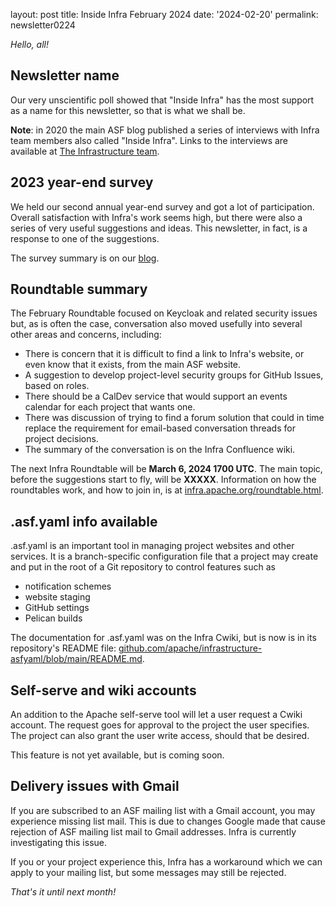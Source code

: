 layout: post 
title: Inside Infra February 2024 
date: '2024-02-20' 
permalink: newsletter0224

_Hello, all!_

## Newsletter name

Our very unscientific poll showed that "Inside Infra" has the most support as a name for this newsletter, so that is what we shall be. 

**Note**: in 2020 the main ASF blog published a series of interviews with Infra team members also called "Inside Infra". Links to the interviews are available at <a href="https://cwiki.apache.org/confluence/display/INFRA/The+Infrastructure+team" target="_blank">The Infrastructure team</a>.

## 2023 year-end survey

We held our second annual year-end survey and got a lot of participation. Overall satisfaction with Infra's work seems high, but there were also a series of very useful suggestions and ideas. This newsletter, in fact, is a response to one of the suggestions.

The survey summary is on our <a href="https://infra.apache.org/blog/2023%20Infra%20Survey%20Results.html" target="_blank">blog</a>.

## Roundtable summary

The February Roundtable focused on Keycloak and related security issues but, as is often the case, conversation also moved usefully into several other areas and concerns, including:

  - There is concern that it is difficult to find a link to Infra's website, or even know that it exists, from the main ASF website.
  - A suggestion to develop project-level security groups for GitHub Issues, based on roles.
  - There should be a CalDev service that would support an events calendar for each project that wants one.
  - There was discussion of trying to find a forum solution that could in time replace the requirement for email-based conversation threads for project decisions.
  - The summary of the conversation is on the Infra Confluence wiki.

The next Infra Roundtable will be **March 6, 2024 1700 UTC**. The main topic, before the suggestions start to fly, will be **XXXXX**. Information on how the roundtables work, and how to join in, is at <a href="https://infra.apache.org/roundtable.html" target="_blank">infra.apache.org/roundtable.html</a>.

## .asf.yaml info available

.asf.yaml is an important tool in managing project websites and other services. It is a branch-specific configuration file that a project may create and put in the root of a Git repository to control features such as

  - notification schemes
  - website staging
  - GitHub settings
  - Pelican builds

The documentation for .asf.yaml  was on the Infra Cwiki, but is now is in its repository's README file: <a href="https://github.com/apache/infrastructure-asfyaml/blob/main/README.md" target="_blank">github.com/apache/infrastructure-asfyaml/blob/main/README.md</a>.

## Self-serve and wiki accounts

An addition to the Apache self-serve tool will let a user request a Cwiki account. The request goes for approval to the project the user specifies. The project can also grant the user write access, should that be desired.

This feature is not yet available, but is coming soon.

## Delivery issues with Gmail

If you are subscribed to an ASF mailing list with a Gmail account, you may experience missing list mail. This is due to changes Google made that cause rejection of ASF mailing list mail to Gmail addresses. Infra is currently investigating this issue.

If you or your project experience this, Infra has a workaround which we can apply to your mailing list, but some messages may
still be rejected.

_That's it until next month!_
